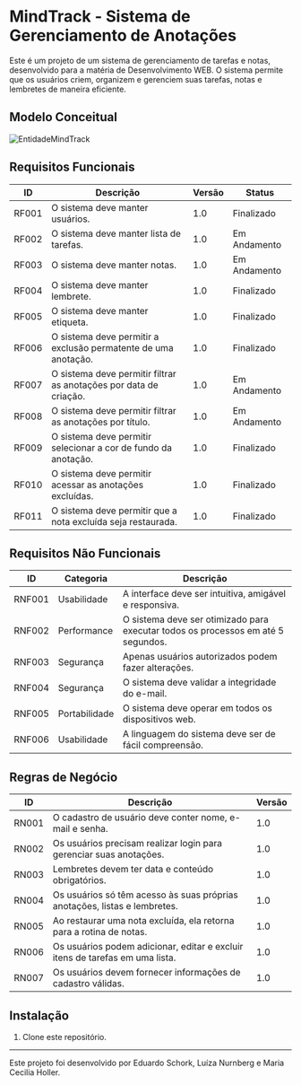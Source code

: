 # MindTrack - Sistema de Gerenciamento de Anotações

Este é um projeto de um sistema de gerenciamento de tarefas e notas, desenvolvido para a matéria de Desenvolvimento WEB. O sistema permite que os usuários criem, organizem e gerenciem suas tarefas, notas e lembretes de maneira eficiente.

## Modelo Conceitual 

![EntidadeMindTrack](https://github.com/maariaceciliaholler/MindTrack/assets/52547463/3781d9df-70aa-442d-9d82-327620d7bf8a)

## Requisitos Funcionais

| ID   | Descrição                                                | Versão | Status       |
|------|----------------------------------------------------------|--------|--------------|
| RF001| O sistema deve manter usuários.                          | 1.0    | Finalizado |
| RF002| O sistema deve manter lista de tarefas.                  | 1.0    | Em Andamento |
| RF003| O sistema deve manter notas.                             | 1.0    | Em Andamento |
| RF004| O sistema deve manter lembrete.                          | 1.0    | Finalizado |
| RF005| O sistema deve manter etiqueta.                          | 1.0    | Finalizado |
| RF006| O sistema deve permitir a exclusão permatente de uma anotação.    | 1.0    | Finalizado |
| RF007| O sistema deve permitir filtrar as anotações por data de criação. | 1.0    | Em Andamento |
| RF008| O sistema deve permitir filtrar as anotações por título. | 1.0    | Em Andamento |
| RF009| O sistema deve permitir selecionar a cor de fundo da anotação. | 1.0    | Finalizado |
| RF010| O sistema deve permitir acessar as anotações excluídas.  | 1.0    | Finalizado |
| RF011| O sistema deve permitir que a nota excluída seja restaurada. | 1.0    | Finalizado |


## Requisitos Não Funcionais

| ID | Categoria | Descrição |
|----|-----------|-----------|
| RNF001 | Usabilidade | A interface deve ser intuitiva, amigável e responsiva. |
| RNF002 | Performance | O sistema deve ser otimizado para executar todos os processos em até 5 segundos. |
| RNF003 | Segurança | Apenas usuários autorizados podem fazer alterações. |
| RNF004 | Segurança | O sistema deve validar a integridade do e-mail. |
| RNF005 | Portabilidade | O sistema deve operar em todos os dispositivos web. |
| RNF006 | Usabilidade | A linguagem do sistema deve ser de fácil compreensão. |

## Regras de Negócio

| ID | Descrição | Versão |
|----|-----------|--------|
| RN001 | O cadastro de usuário deve conter nome, e-mail e senha. | 1.0 |
| RN002 | Os usuários precisam realizar login para gerenciar suas anotações. | 1.0 |
| RN003 | Lembretes devem ter data e conteúdo obrigatórios. | 1.0 |
| RN004 | Os usuários só têm acesso às suas próprias anotações, listas e lembretes. | 1.0 |
| RN005 | Ao restaurar uma nota excluída, ela retorna para a rotina de notas. | 1.0 |
| RN006 | Os usuários podem adicionar, editar e excluir itens de tarefas em uma lista. | 1.0 |
| RN007 | Os usuários devem fornecer informações de cadastro válidas. | 1.0 |

## Instalação

1. Clone este repositório.

---
Este projeto foi desenvolvido por Eduardo Schork, Luíza Nurnberg e Maria Cecilia Holler. 
